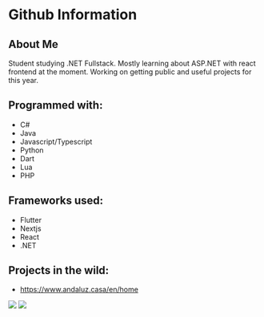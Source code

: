# Github Information

## About Me
Student studying .NET Fullstack. Mostly learning about ASP.NET with react frontend at the moment. Working on getting public and useful projects for this year.

## Programmed with:
- C#
- Java
- Javascript/Typescript
- Python
- Dart
- Lua
- PHP

## Frameworks used:
- Flutter
- Nextjs
- React
- .NET

## Projects in the wild:
- https://www.andaluz.casa/en/home

<picture>
<!-- github stats -->
  <source
    srcset="https://github-readme-stats.vercel.app/api?username=janne022&show_icons=true&theme=dark"
    media="(prefers-color-scheme: dark)"
  />
  <source
    srcset="https://github-readme-stats.vercel.app/api?username=janne022&show_icons=true"
    media="(prefers-color-scheme: light), (prefers-color-scheme: no-preference)"
  />
  <img src="https://github-readme-stats.vercel.app/api?username=janne022&show_icons=true" />
</picture>
<picture>
  <!-- languages used -->
  <source
    srcset="https://github-readme-stats.vercel.app/api/top-langs?username=janne022&show_icons=true&theme=dark"
    media="(prefers-color-scheme: dark)"
  />
  <source
    srcset="https://github-readme-stats.vercel.app/api/top-langs?username=janne022&show_icons=true"
    media="(prefers-color-scheme: light), (prefers-color-scheme: no-preference)"
  />
  <img src="https://github-readme-stats.vercel.app/api/top-langs?username=janne022&show_icons=true" />
</picture>
